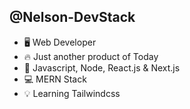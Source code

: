 ## @Nelson-DevStack

- 🖥️ Web Developer
- 🔥 Just another product of Today
- 🔖 Javascript, Node, React.js & Next.js
- 💻 MERN Stack
- 💡 Learning Tailwindcss
<!---
Nelson-DevStack/Nelson-DevStack is a ✨ special ✨ repository because its `README.md` (this file) appears on your GitHub profile.
You can click the Preview link to take a look at your changes.
--->
